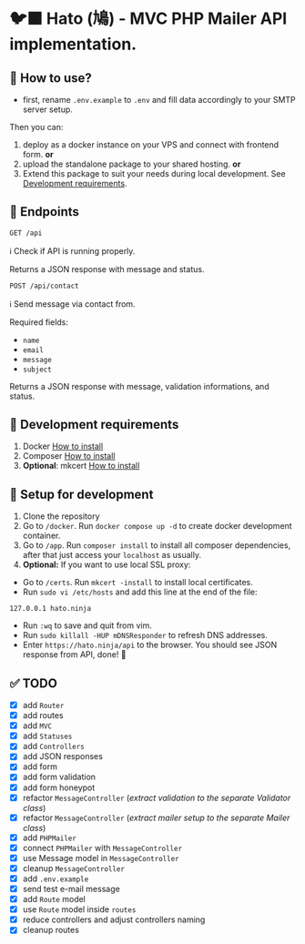 # 🐦‍⬛ Hato (鳩) - MVC PHP Mailer API implementation.

## 🦉 How to use?

- first, rename `.env.example` to `.env` and fill data accordingly to your SMTP server setup.

Then you can:
1. deploy as a docker instance on your VPS and connect with frontend form. **or**
2. upload the standalone package to your shared hosting. **or**
3. Extend this package to suit your needs during local development. See [Development requirements](#🥚-development-requirements).

## 🔌 Endpoints

```bash
GET /api
```

ℹ️ Check if API is running properly.

Returns a JSON response with message and status.


```bash
POST /api/contact
```

ℹ️ Send message via contact from.

Required fields:
- `name`
- `email`
- `message`
- `subject`

Returns a JSON response with message, validation informations, and status.

## 🥚 Development requirements

1. Docker [How to install](https://docs.docker.com/desktop/install/mac-install/)
2. Composer [How to install](https://getcomposer.org/doc/00-intro.md#installation-linux-unix-macos)
3. **Optional**: mkcert [How to install](https://github.com/FiloSottile/mkcert?tab=readme-ov-file#installation)

## 🐣 Setup for development

1. Clone the repository
2. Go to `/docker`. Run `docker compose up -d` to create docker development container.
3. Go to `/app`. Run `composer install` to install all composer dependencies, after that just access your `localhost` as usually.
4. **Optional:** If you want to use local SSL proxy:
- Go to `/certs`. Run `mkcert -install` to install local certificates.
- Run `sudo vi /etc/hosts` and add this line at the end of the file:
```
127.0.0.1 hato.ninja
```
- Run `:wq` to save and quit from vim.
- Run `sudo killall -HUP mDNSResponder` to refresh DNS addresses.
- Enter `https://hato.ninja/api` to the browser. You should see JSON response from API, done! 🥷

## ✅ TODO

- [x] add `Router`
- [x] add routes
- [x] add `MVC`
- [x] add `Statuses`
- [x] add `Controllers`
- [x] add JSON responses
- [x] add form
- [x] add form validation
- [x] add form honeypot
- [x] refactor `MessageController` (_extract validation to the separate Validator class_)
- [x] refactor `MessageController` (_extract mailer setup to the separate Mailer class_)
- [x] add `PHPMailer`
- [x] connect `PHPMailer` with `MessageController`
- [x] use Message model in `MessageController`
- [x] cleanup `MessageController`
- [x] add `.env.example`
- [x] send test e-mail message
- [x] add `Route` model
- [x] use `Route` model inside `routes`
- [x] reduce controllers and adjust controllers naming
- [x] cleanup routes
